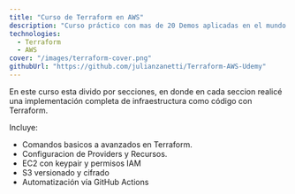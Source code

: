 ```yaml
---
title: "Curso de Terraform en AWS"
description: "Curso práctico con mas de 20 Demos aplicadas en el mundo real."
technologies:
  - Terraform
  - AWS
cover: "/images/terraform-cover.png"
githubUrl: "https://github.com/julianzanetti/Terraform-AWS-Udemy"
---
```


En este curso esta divido por secciones, en donde en cada seccion realicé una implementación completa de infraestructura como código con Terraform.

Incluye:

- Comandos basicos a avanzados en Terraform.
- Configuracion de Providers y Recursos.
- EC2 con keypair y permisos IAM
- S3 versionado y cifrado
- Automatización vía GitHub Actions

